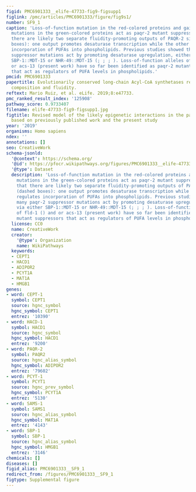 ```yaml
---
figid: PMC6901333__elife-47733-fig9-figsupp1
figlink: /pmc/articles/PMC6901333/figure/fig9s1/
number: SF9_1
caption: 'Loss-of-function mutation in the red-colored proteins and gain-of-function
  mutations in the green-colored proteins act as paqr-2 mutant suppressors. Note that
  there are likely two separate fluidity-promoting outputs of PAQR-2 signaling (dashed
  boxes): one output promotes desaturase transcription while the other output regulates
  incorporation of PUFAs into phospholipids. Previous studies showed that many paqr-2
  suppressor mutations act by promoting desaturase upregulation, either via either
  SBP-1::MDT-15 or NHR-49::MDT-15 (; ; ; ). Loss-of-function alleles of fld-1 () and
  or acs-13 (present work) have so far been identified as paqr-2 mutant suppressors
  that act as regulators of PUFA levels in phospholipids.'
pmcid: PMC6901333
papertitle: Evolutionarily conserved long-chain Acyl-CoA synthetases regulate membrane
  composition and fluidity.
reftext: Mario Ruiz, et al. eLife. 2019;8:e47733.
pmc_ranked_result_index: '125908'
pathway_score: 0.9733407
filename: elife-47733-fig9-figsupp1.jpg
figtitle: Revised model of the likely epigenetic interactions in the paqr-2 pathway
  based on previously published work and the present study
year: '2019'
organisms: Homo sapiens
ndex: ''
annotations: []
seo: CreativeWork
schema-jsonld:
  '@context': https://schema.org/
  '@id': https://pfocr.wikipathways.org/figures/PMC6901333__elife-47733-fig9-figsupp1.html
  '@type': Dataset
  description: 'Loss-of-function mutation in the red-colored proteins and gain-of-function
    mutations in the green-colored proteins act as paqr-2 mutant suppressors. Note
    that there are likely two separate fluidity-promoting outputs of PAQR-2 signaling
    (dashed boxes): one output promotes desaturase transcription while the other output
    regulates incorporation of PUFAs into phospholipids. Previous studies showed that
    many paqr-2 suppressor mutations act by promoting desaturase upregulation, either
    via either SBP-1::MDT-15 or NHR-49::MDT-15 (; ; ; ). Loss-of-function alleles
    of fld-1 () and or acs-13 (present work) have so far been identified as paqr-2
    mutant suppressors that act as regulators of PUFA levels in phospholipids.'
  license: CC0
  name: CreativeWork
  creator:
    '@type': Organization
    name: WikiPathways
  keywords:
  - CEPT1
  - HACD1
  - ADIPOR2
  - PCYT1A
  - MAT1A
  - HMGB1
genes:
- word: CEPT-1
  symbol: CEPT1
  source: hgnc_symbol
  hgnc_symbol: CEPT1
  entrez: '10390'
- word: HACD-1
  symbol: HACD1
  source: hgnc_symbol
  hgnc_symbol: HACD1
  entrez: '9200'
- word: PAQR-2
  symbol: PAQR2
  source: hgnc_alias_symbol
  hgnc_symbol: ADIPOR2
  entrez: '79602'
- word: PCYT-1
  symbol: PCYT1
  source: hgnc_prev_symbol
  hgnc_symbol: PCYT1A
  entrez: '5130'
- word: SAMS-1
  symbol: SAMS1
  source: hgnc_alias_symbol
  hgnc_symbol: MAT1A
  entrez: '4143'
- word: SBP-1
  symbol: SBP-1
  source: hgnc_alias_symbol
  hgnc_symbol: HMGB1
  entrez: '3146'
chemicals: []
diseases: []
figid_alias: PMC6901333__SF9_1
redirect_from: /figures/PMC6901333__SF9_1
figtype: Supplemental figure
---
```

